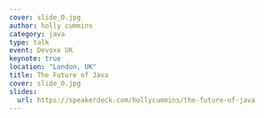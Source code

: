 ```yaml
---
cover: slide_0.jpg
author: holly cummins
category: java
type: talk
event: Devoxx UK
keynote: true
location: "London, UK"
title: The Future of Java
cover: slide_0.jpg
slides:
  url: https://speakerdeck.com/hollycummins/the-future-of-java
---
```



